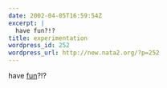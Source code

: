 ```yaml
---
date: 2002-04-05T16:59:54Z
excerpt: |
  have fun?!?
title: experimentation
wordpress_id: 252
wordpress_url: http://new.nata2.org/?p=252
---
```


have <a href="http://forums.audiworld.com/a4/msgs/1120993.phtml">fun</a>?!?

